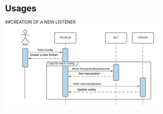 # Usages

##CREATION OF A NEW LISTENER
![Sequence Diagram](https://raw.githubusercontent.com/FIWARE-Blockchain/Taurus/master/docs/images/sequenceDiagram.png)



